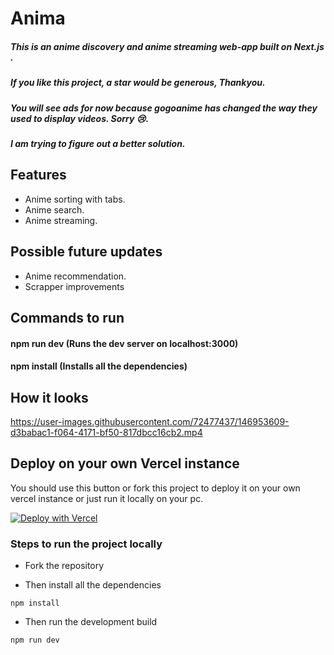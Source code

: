 # Anima

##### This is an anime discovery and anime streaming web-app built on Next.js .

##### If you like this project, a star would be generous, Thankyou.

##### You will see ads for now because gogoanime has changed the way they used to display videos. Sorry 😢.
##### I am trying to figure out a better solution.

## Features

- Anime sorting with tabs.
- Anime search.
- Anime streaming.

## Possible future updates

- Anime recommendation.
- Scrapper improvements

## Commands to run

#### npm run dev (Runs the dev server on localhost:3000)

#### npm install (Installs all the dependencies)

## How it looks

https://user-images.githubusercontent.com/72477437/146953609-d3babac1-f064-4171-bf50-817dbcc16cb2.mp4

## Deploy on your own Vercel instance

You should use this button or fork this project to deploy it on your own vercel instance or just run it locally on your pc.

[![Deploy with Vercel](https://vercel.com/button)](https://vercel.com/new/clone?repository-url=https%3A%2F%2Fgithub.com%2FLargonarco%2FAnima&project-name=anima-clone&repo-name=anima-clone)

### Steps to run the project locally

- Fork the repository

- Then install all the dependencies

```
npm install
```

- Then run the development build

```
npm run dev
```
